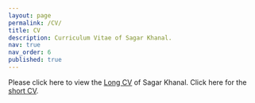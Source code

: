 ```yaml
---
layout: page
permalink: /CV/
title: CV
description: Curriculum Vitae of Sagar Khanal.
nav: true
nav_order: 6
published: true
---
```


Please click here to view the [Long CV](https://scholar.google.co.jp/citations?user=jLMJr90AAAAJ&hl=en) of Sagar Khanal. Click here for the [short CV](https://facebook.com).